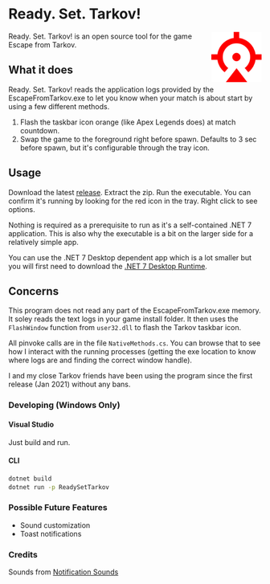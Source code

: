 # Ready. Set. Tarkov!

<img src="images/RST.png" height=100 align=right>

Ready. Set. Tarkov! is an open source tool for the game Escape from Tarkov.

## What it does

Ready. Set. Tarkov! reads the application logs provided by the EscapeFromTarkov.exe to let you know when your match is about start by using a few different methods.

1. Flash the taskbar icon orange (like Apex Legends does) at match countdown.
2. Swap the game to the foreground right before spawn. Defaults to 3 sec before spawn, but it's configurable through the tray icon.

## Usage

Download the latest [release](https://www.github.com/InKahootz/ReadySetTarkov/releases/latest/download/ReadySetTarkov.zip). Extract the zip. Run the executable.
You can confirm it's running by looking for the red icon in the tray. Right click to see options.

Nothing is required as a prerequisite to run as it's a self-contained .NET 7 application. This is also why the executable is a bit on the larger side for a relatively simple app.

You can use the .NET 7 Desktop dependent app which is a lot smaller but you will first need to download the [.NET 7 Desktop Runtime](https://dotnet.microsoft.com/download/dotnet/thank-you/runtime-desktop-7.0.2-windows-x64-installer).

## Concerns

This program does not read any part of the EscapeFromTarkov.exe memory. It soley reads the text logs in your game install folder. It then uses the `FlashWindow` function from `user32.dll` to flash the Tarkov taskbar icon.

All pinvoke calls are in the file `NativeMethods.cs`. You can browse that to see how I interact with the running processes (getting the exe location to know where logs are and finding the correct window handle).

I and my close Tarkov friends have been using the program since the first release (Jan 2021) without any bans.

### Developing (Windows Only)

#### Visual Studio

Just build and run.

#### CLI

```cmd
dotnet build
dotnet run -p ReadySetTarkov
```

### Possible Future Features

- Sound customization
- Toast notifications

### Credits

Sounds from [Notification Sounds](https://notificationsounds.com/)
